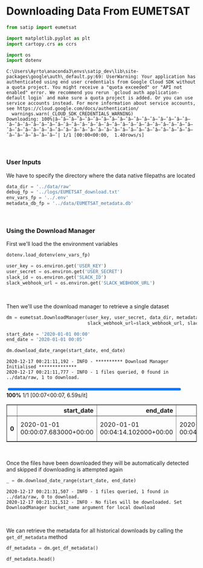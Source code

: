 # Downloading Data From EUMETSAT

```python
from satip import eumetsat

import matplotlib.pyplot as plt
import cartopy.crs as ccrs

import os
import dotenv
```

    C:\Users\Ayrto\anaconda3\envs\satip_dev\lib\site-packages\google\auth\_default.py:69: UserWarning: Your application has authenticated using end user credentials from Google Cloud SDK without a quota project. You might receive a "quota exceeded" or "API not enabled" error. We recommend you rerun `gcloud auth application-default login` and make sure a quota project is added. Or you can use service accounts instead. For more information about service accounts, see https://cloud.google.com/docs/authentication/
      warnings.warn(_CLOUD_SDK_CREDENTIALS_WARNING)
    Downloading: 100%|â–ˆâ–ˆâ–ˆâ–ˆâ–ˆâ–ˆâ–ˆâ–ˆâ–ˆâ–ˆâ–ˆâ–ˆâ–ˆâ–ˆâ–ˆâ–ˆâ–ˆâ–ˆâ–ˆâ–ˆâ–ˆâ–ˆâ–ˆâ–ˆâ–ˆâ–ˆâ–ˆâ–ˆâ–ˆâ–ˆâ–ˆâ–ˆâ–ˆâ–ˆâ–ˆâ–ˆâ–ˆâ–ˆâ–ˆâ–ˆâ–ˆâ–ˆâ–ˆâ–ˆâ–ˆâ–ˆâ–ˆâ–ˆâ–ˆâ–ˆâ–ˆâ–ˆâ–ˆâ–ˆâ–ˆâ–ˆâ–ˆâ–ˆâ–ˆâ–ˆâ–ˆâ–ˆâ–ˆâ–ˆâ–ˆâ–ˆâ–ˆâ–ˆâ–ˆ| 1/1 [00:00<00:00,  1.40rows/s]

<br>

### User Inputs

We have to specify the directory where the data native filepaths are located

```python
data_dir = '../data/raw'
debug_fp = '../logs/EUMETSAT_download.txt'
env_vars_fp = '../.env'
metadata_db_fp = '../data/EUMETSAT_metadata.db'
```

<br>

### Using the Download Manager

First we'll load the the environment variables

```python
dotenv.load_dotenv(env_vars_fp)

user_key = os.environ.get('USER_KEY')
user_secret = os.environ.get('USER_SECRET')
slack_id = os.environ.get('SLACK_ID')
slack_webhook_url = os.environ.get('SLACK_WEBHOOK_URL')
```

<br>

Then we'll use the download manager to retrieve a single dataset

```python
dm = eumetsat.DownloadManager(user_key, user_secret, data_dir, metadata_db_fp, debug_fp,
                              slack_webhook_url=slack_webhook_url, slack_id=slack_id)

start_date = '2020-01-01 00:00'
end_date = '2020-01-01 00:05'

dm.download_date_range(start_date, end_date)
```

    2020-12-17 00:21:11,192 - INFO - ********** Download Manager Initialised **************
    2020-12-17 00:21:11,777 - INFO - 1 files queried, 0 found in ../data/raw, 1 to download.

<div><span class="Text-label" style="display:inline-block; overflow:hidden; white-space:nowrap; text-overflow:ellipsis; min-width:0; max-width:15ex; vertical-align:middle; text-align:right"></span>
<progress style="width:60ex" max="1" value="1" class="Progress-main"/></progress>
<span class="Progress-label"><strong>100%</strong></span>
<span class="Iteration-label">1/1</span>
<span class="Time-label">[00:07<00:07, 6.59s/it]</span></div>

<div>
<style scoped>
    .dataframe tbody tr th:only-of-type {
        vertical-align: middle;
    }

    .dataframe tbody tr th {
        vertical-align: top;
    }

    .dataframe thead th {
        text-align: right;
    }

</style>
<table border="1" class="dataframe">
  <thead>
    <tr style="text-align: right;">
      <th></th>
      <th>start_date</th>
      <th>end_date</th>
      <th>result_time</th>
      <th>platform_short_name</th>
      <th>platform_orbit_type</th>
      <th>instrument_name</th>
      <th>sensor_op_mode</th>
      <th>center_srs_name</th>
      <th>center_position</th>
      <th>file_name</th>
      <th>file_size</th>
      <th>missing_pct</th>
      <th>downloaded</th>
    </tr>
  </thead>
  <tbody>
    <tr>
      <th>0</th>
      <td>2020-01-01 00:00:07.683000+00:00</td>
      <td>2020-01-01 00:04:14.102000+00:00</td>
      <td>2020-01-01 00:04:14.102000+00:00</td>
      <td>MSG3</td>
      <td>GEO</td>
      <td>SEVIRI</td>
      <td>RSS</td>
      <td>EPSG:4326</td>
      <td>0 9.5</td>
      <td>MSG3-SEVI-MSG15-0100-NA-20200101000414.1020000...</td>
      <td>99819</td>
      <td>0.0</td>
      <td>2020-12-17 00:21:18.312026</td>
    </tr>
  </tbody>
</table>
</div>

<br>

Once the files have been downloaded they will be automatically detected and skipped if downloading is attempted again

```python
_ = dm.download_date_range(start_date, end_date)
```

    2020-12-17 00:21:31,507 - INFO - 1 files queried, 1 found in ../data/raw, 0 to download.
    2020-12-17 00:21:31,512 - INFO - No files will be downloaded. Set DownloadManager bucket_name argument for local download

<br>

We can retrieve the metadata for all historical downloads by calling the `get_df_metadata` method

```python
df_metadata = dm.get_df_metadata()

df_metadata.head()
```
